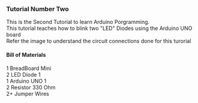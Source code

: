 <h3><strong>Tutorial Number Two</strong></h3>
<p>This is the Second Tutorial to learn Arduino Porgramming.<br>
  This tutorial teaches how to blink two "LED" Diodes using the Arduino UNO board<br>
  Refer the image to understand the circuit connections done for this turorial</p>

<h4><strong>Bill of Materials</strong></h4>

<p>1	BreadBoard Mini<br>
2	LED Diode	1<br>
1	Arduino UNO	1<br>
2	Resistor 330 Ohm<br>
2+	Jumper Wires</p>
